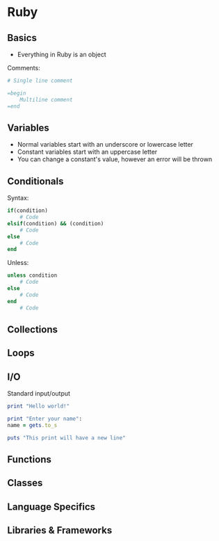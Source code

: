 # Ruby

## Basics

* Everything in Ruby is an object

Comments:

```ruby
# Single line comment

=begin
    Multiline comment
=end
```

## Variables

* Normal variables start with an underscore or lowercase letter
* Constant variables start with an uppercase letter
* You can change a constant's value, however an error will be thrown

## Conditionals

Syntax: 

```ruby
if(condition)
    # Code
elsif(condition) && (condition)
    # Code
else
    # Code
end
```

Unless:

```ruby
unless condition
    # Code
else
    # Code
end
    # Code
```

## Collections

## Loops

## I/O

Standard input/output

```ruby
print "Hello world!"

print "Enter your name":
name = gets.to_s

puts "This print will have a new line"
```

## Functions

## Classes

## Language Specifics

## Libraries & Frameworks